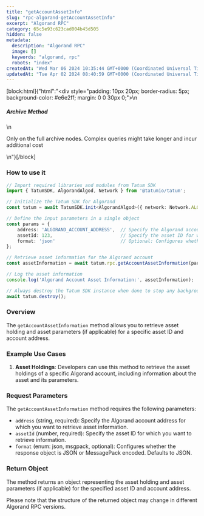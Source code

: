 ```yaml
---
title: "getAccountAssetInfo"
slug: "rpc-algorand-getAccountAssetInfo"
excerpt: "Algorand RPC"
category: 65c5e93c623cad004b45d505
hidden: false
metadata: 
  description: "Algorand RPC"
  image: []
  keywords: "algorand, rpc"
  robots: "index"
createdAt: "Wed Mar 06 2024 10:35:44 GMT+0000 (Coordinated Universal Time)"
updatedAt: "Tue Apr 02 2024 08:40:59 GMT+0000 (Coordinated Universal Time)"
---
```

[block:html]{"html":"<div style=\"padding: 10px 20px; border-radius: 5px; background-color: #e6e2ff; margin: 0 0 30px 0;\">\n  <h5>Archive Method</h5>\n  <p>Only on the full archive nodes. Complex queries might take longer and incur additional cost</p>\n</div>"}[/block]

### How to use it

```typescript
// Import required libraries and modules from Tatum SDK
import { TatumSDK, AlgorandAlgod, Network } from '@tatumio/tatum';

// Initialize the Tatum SDK for Algorand
const tatum = await TatumSDK.init<AlgorandAlgod>({ network: Network.ALGORAND_ALGOD });

// Define the input parameters in a single object
const params = {
    address: 'ALGORAND_ACCOUNT_ADDRESS',  // Specify the Algorand account address for which you want to retrieve asset information.
    assetId: 123,                         // Specify the asset ID for which you want to retrieve information.
    format: 'json'                        // Optional: Configures whether the response object is JSON or MessagePack encoded. Defaults to JSON.
};

// Retrieve asset information for the Algorand account
const assetInformation = await tatum.rpc.getAccountAssetInformation(params);

// Log the asset information
console.log('Algorand Account Asset Information:', assetInformation);

// Always destroy the Tatum SDK instance when done to stop any background processes
await tatum.destroy();
```

### Overview

The `getAccountAssetInformation` method allows you to retrieve asset holding and asset parameters (if applicable) for a specific asset ID and account address.

### Example Use Cases

1. **Asset Holdings**: Developers can use this method to retrieve the asset holdings of a specific Algorand account, including information about the asset and its parameters.

### Request Parameters

The `getAccountAssetInformation` method requires the following parameters:

- `address` (string, required): Specify the Algorand account address for which you want to retrieve asset information.
- `assetId` (number, required): Specify the asset ID for which you want to retrieve information.
- `format` (enum: json, msgpack, optional): Configures whether the response object is JSON or MessagePack encoded. Defaults to JSON.

### Return Object

The method returns an object representing the asset holding and asset parameters (if applicable) for the specified asset ID and account address.

Please note that the structure of the returned object may change in different Algorand RPC versions.